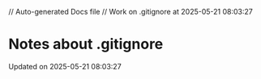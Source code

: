 // Auto-generated Docs file
// Work on .gitignore at 2025-05-21 08:03:27
# Notes about .gitignore
Updated on 2025-05-21 08:03:27
